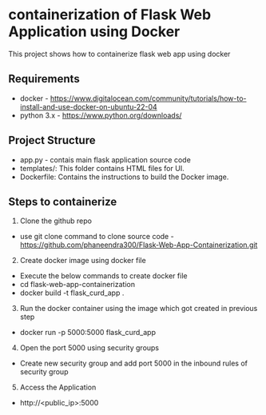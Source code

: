 # containerization of Flask Web Application using Docker 
This project shows how to containerize flask web app using docker
## Requirements
+ docker - https://www.digitalocean.com/community/tutorials/how-to-install-and-use-docker-on-ubuntu-22-04
+ python 3.x - https://www.python.org/downloads/
## Project Structure
+ app.py - contais main flask application source code 
+ templates/: This folder contains HTML files for UI.
+ Dockerfile: Contains the instructions to build the Docker image.

## Steps to containerize 
1. Clone the github repo 
+ use git clone command to clone source code - https://github.com/phaneendra300/Flask-Web-App-Containerization.git
2. Create docker image using docker file
+ Execute the below commands to create docker file 
+ cd flask-web-app-containerization
+ docker build -t flask_curd_app .
3. Run the docker container using the image which got created in previous step
+ docker run -p 5000:5000 flask_curd_app 
4. Open the port 5000 using security groups
+ Create new security group and add port 5000 in the inbound rules of security group
5. Access the Application
+ http://<public_ip>:5000

